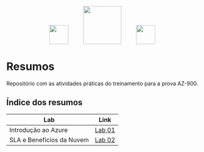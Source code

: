 <p align="center">
  <img src="https://assets.dio.me/VTgUqMiPAIgvsFdSvgSnVAB5lrqnNxY_N8h8LknnQys/f:webp/q:80/w:120/L2Fzc2V0cy9kaW9tZS9sb2dvLWZ1bGwuc3Zn" height=50/> 
  &nbsp;&nbsp;&nbsp;&nbsp;&nbsp;&nbsp;&nbsp;&nbsp;
  <img src="https://assets.dio.me/iqCOiHzszXwvUaE70-cqSSdPm5VELSWCdcAZYZ34SNI/f:webp/h:120/q:80/L3RyYWNrcy80NzU5MmMwMi1lYTg5LTQwYzgtODM2Mi04MWY1NjBiZTNmMTYucG5n" height= 100/>
  &nbsp;&nbsp;&nbsp;&nbsp;&nbsp;&nbsp;&nbsp;&nbsp;
  <img src="https://github.com/user-attachments/assets/27b2e2c5-9e06-4fed-ac46-a3ebc154064c" height=50/>
</p>


  
# Resumos

Repositório com as atividades práticas do treinamento para a prova AZ-900.

## Índice dos resumos

| Lab       | Link                          |
|-----------|-------------------------------|
| Introdução ao Azure   | [Lab 01](lab01.md)         |
| SLA e Benefícios da Nuvem   | [Lab 02](lab02.md)        |

